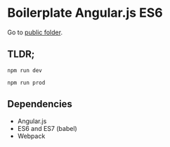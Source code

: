 # Boilerplate Angular.js ES6

Go to [public folder](https://eduardomagaldi.github.io/boilerplate-angularjs-es6/public/).

## TLDR;

```npm run dev```

```npm run prod```

## Dependencies

- Angular.js
- ES6 and ES7 (babel)
- Webpack
